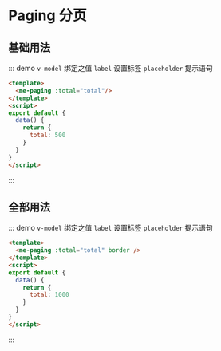 
# Paging 分页

## 基础用法
::: demo `v-model` 绑定之值 `label` 设置标签 `placeholder` 提示语句
```html
<template>
  <me-paging :total="total"/>
</template>
<script>
export default {
  data() {
    return {
      total: 500
    }
  }
}
</script>
```
:::

## 全部用法
::: demo `v-model` 绑定之值 `label` 设置标签 `placeholder` 提示语句
```html
<template>
  <me-paging :total="total" border />
</template>
<script>
export default {
  data() {
    return {
      total: 1000
    }
  }
}
</script>
```
:::